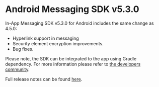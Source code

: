 # Android Messaging SDK v5.3.0

In-App Messaging SDK v5.3.0 for Android includes the same change as 4.5.0:
* Hyperlink support in messaging
* Security element encryption improvements.
* Bug fixes.

Please note, the SDK can be integrated to the app using Gradle dependency. For more information please refer to [the developers community](https://developers.liveperson.com/android-quickstart.html).

Full release notes can be found [here](https://developers.liveperson.com/mobile-app-messaging-sdk-for-android-latest-release-notes.html).
